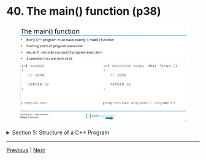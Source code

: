 # 40. The main() function (p38)

<p align="center" >
    <img src="../images/40_The-main()-function.png" width="90%" >
</p> 

<details>
  <summary> Section 5: Structure of a C++ Program </summary>

  -   using `g++`
  ```
  g++ -Wall -std=c++14 main.cpp  
  ```

  - [Codebase: 40. The main() function](../codebase/S5_Structure-of-a-Cpp-Program.md/)

</details>


---

[Previous](./39_Comments.md) | [Next](./41_Namespaces.md)